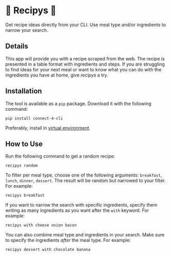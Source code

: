 # 🍲 Recipys 🍲
Get recipe ideas directly from your CLI. Use meal type and/or ingredients to narrow your search.

## Details
This app will provide you with a recipe scraped from the web. The recipe is presented in a table format with ingredients and steps. If you are struggling to find ideas for your next meal or want to know what you can do with the ingredients you have at home, give *recipys* a try.

## Installation
The tool is available as a `pip` package. Download it with the following command:
```
pip install connect-4-cli
```

Preferably, install in [virtual environment](https://docs.python.org/3/library/venv.html).

## How to Use
Run the following command to get a random recipe:
```
recipys random
```

To filter per meal type, choose one of the following arguments: `breakfast`, `lunch`, `dinner`, `dessert`. The result will be random but narrowed to your filter. For example:
```
recipys breakfast
```

If you want to narrow the search with specific ingredients, specify them writing as many ingredients as you want after the `with` keyword. For example:
```
recipys with cheese onion bacon
```

You can also combine meal type and ingredients in your search. Make sure to specify the ingredients *after* the meal type. For example:
```
recipys dessert with chocolate banana
```